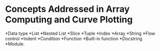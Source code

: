 # Concepts Addressed in Array Computing and Curve Plotting

*Data type
*List
*Nested List
*Slice
*Tuple
*Index
*Array
*String
*Flow control
*Indent
*Condition
*Function
*Built-in function
*Docstring
*Module.